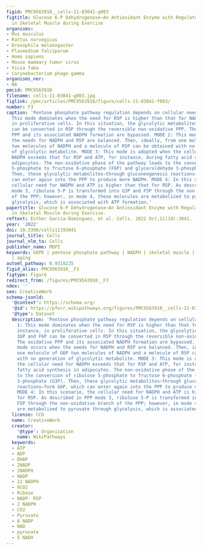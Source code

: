 ```yaml
---
figid: PMC9563910__cells-11-03041-g003
figtitle: Glucose 6-P Dehydrogenase—An Antioxidant Enzyme with Regulatory Functions
  in Skeletal Muscle during Exercise
organisms:
- Mus musculus
- Rattus norvegicus
- Drosophila melanogaster
- Plasmodium falciparum
- Homo sapiens
- Mouse mammary tumor virus
- Vicia faba
- Corynebacterium phage gamma
organisms_ner:
- NA
pmcid: PMC9563910
filename: cells-11-03041-g003.jpg
figlink: /pmc/articles/PMC9563910/figure/cells-11-03041-f003/
number: F3
caption: 'Pentose phosphate pathway regulation depends on cellular needs. MODE 1:
  This mode dominates when the need for R5P is higher than that for NADPH, for instance,
  in proliferative cells. In this situation, the glycolytic metabolites 3GP and F6P
  can be converted in R5P through the reversible non-oxidative PPP. The oxidative
  PPP and its associated NADPH formation are bypassed. MODE 2: This mode occurs when
  the needs for NADPH and R5P are balanced. Then, ideally, from one molecule of G6P
  two molecules of NADPH and a molecule of R5P can be obtained with no generation
  of glycolytic metabolite. MODE 3: This mode is adopted when the cellular need for
  NADPH exceeds that for R5P and ATP, for instance, during fatty acid synthesis in
  adipocytes. The non-oxidative phase of the pathway leads to the conversion of ribulose
  5-phosphate to fructose 6-phosphate (F6P) and glyceraldehyde 3-phosphate (G3P).
  Then, these glycolytic metabolites—through gluconeogenesis reactions—form G6P, which
  can enter again into the PPP to produce more NADPH. MODE 4: In this scenario, the
  cellular need for NADPH and ATP is higher than that for R5P. As described in PPP
  mode 3, ribulose 5-P is transformed into G3P and F5P through the non-oxidative branch
  of the PPP; however, in mode 4, these molecules are metabolized to pyruvate through
  glycolysis, which is associated with ATP formation.'
papertitle: Glucose 6-P Dehydrogenase—An Antioxidant Enzyme with Regulatory Functions
  in Skeletal Muscle during Exercise.
reftext: Esther García-Domínguez, et al. Cells. 2022 Oct;11(19):3041.
year: '2022'
doi: 10.3390/cells11193041
journal_title: Cells
journal_nlm_ta: Cells
publisher_name: MDPI
keywords: G6PD | pentose phosphate pathway | NADPH | skeletal muscle | physical training
  | aging
automl_pathway: 0.9318225
figid_alias: PMC9563910__F3
figtype: Figure
redirect_from: /figures/PMC9563910__F3
ndex: ''
seo: CreativeWork
schema-jsonld:
  '@context': https://schema.org/
  '@id': https://pfocr.wikipathways.org/figures/PMC9563910__cells-11-03041-g003.html
  '@type': Dataset
  description: 'Pentose phosphate pathway regulation depends on cellular needs. MODE
    1: This mode dominates when the need for R5P is higher than that for NADPH, for
    instance, in proliferative cells. In this situation, the glycolytic metabolites
    3GP and F6P can be converted in R5P through the reversible non-oxidative PPP.
    The oxidative PPP and its associated NADPH formation are bypassed. MODE 2: This
    mode occurs when the needs for NADPH and R5P are balanced. Then, ideally, from
    one molecule of G6P two molecules of NADPH and a molecule of R5P can be obtained
    with no generation of glycolytic metabolite. MODE 3: This mode is adopted when
    the cellular need for NADPH exceeds that for R5P and ATP, for instance, during
    fatty acid synthesis in adipocytes. The non-oxidative phase of the pathway leads
    to the conversion of ribulose 5-phosphate to fructose 6-phosphate (F6P) and glyceraldehyde
    3-phosphate (G3P). Then, these glycolytic metabolites—through gluconeogenesis
    reactions—form G6P, which can enter again into the PPP to produce more NADPH.
    MODE 4: In this scenario, the cellular need for NADPH and ATP is higher than that
    for R5P. As described in PPP mode 3, ribulose 5-P is transformed into G3P and
    F5P through the non-oxidative branch of the PPP; however, in mode 4, these molecules
    are metabolized to pyruvate through glycolysis, which is associated with ATP formation.'
  license: CC0
  name: CreativeWork
  creator:
    '@type': Organization
    name: WikiPathways
  keywords:
  - ATP
  - ADP
  - DHAP
  - 2NADP
  - 2NADPH
  - NADP
  - 12 NADPH
  - 6CO2
  - Ribose
  - NADP- R5P
  - 2 NADPH
  - CO2
  - Pyruvate
  - 6 NADP
  - NAD
  - pyruvate
  - 5 NADH
---
```


